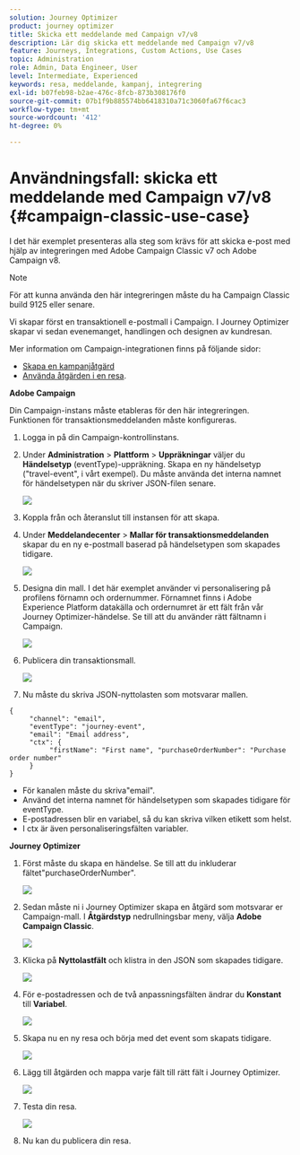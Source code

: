 ```yaml
---
solution: Journey Optimizer
product: journey optimizer
title: Skicka ett meddelande med Campaign v7/v8
description: Lär dig skicka ett meddelande med Campaign v7/v8
feature: Journeys, Integrations, Custom Actions, Use Cases
topic: Administration
role: Admin, Data Engineer, User
level: Intermediate, Experienced
keywords: resa, meddelande, kampanj, integrering
exl-id: b07feb98-b2ae-476c-8fcb-873b308176f0
source-git-commit: 07b1f9b885574bb6418310a71c3060fa67f6cac3
workflow-type: tm+mt
source-wordcount: '412'
ht-degree: 0%

---
```


# Användningsfall: skicka ett meddelande med Campaign v7/v8 {#campaign-classic-use-case}

I det här exemplet presenteras alla steg som krävs för att skicka e-post med hjälp av integreringen med Adobe Campaign Classic v7 och Adobe Campaign v8.

>[!NOTE]
>
>För att kunna använda den här integreringen måste du ha Campaign Classic build 9125 eller senare.

Vi skapar först en transaktionell e-postmall i Campaign. I Journey Optimizer skapar vi sedan evenemanget, handlingen och designen av kundresan.

Mer information om Campaign-integrationen finns på följande sidor:

* [Skapa en kampanjåtgärd](../action/acc-action.md)
* [Använda åtgärden i en resa](../building-journeys/using-adobe-campaign-classic.md).

**Adobe Campaign**

Din Campaign-instans måste etableras för den här integreringen. Funktionen för transaktionsmeddelanden måste konfigureras.

1. Logga in på din Campaign-kontrollinstans.

1. Under **Administration** > **Plattform** > **Uppräkningar** väljer du **Händelsetyp** (eventType)-uppräkning. Skapa en ny händelsetyp (&quot;travel-event&quot;, i vårt exempel). Du måste använda det interna namnet för händelsetypen när du skriver JSON-filen senare.

   ![](assets/accintegration-uc-1.png)

1. Koppla från och återanslut till instansen för att skapa.

1. Under **Meddelandecenter** > **Mallar för transaktionsmeddelanden** skapar du en ny e-postmall baserad på händelsetypen som skapades tidigare.

   ![](assets/accintegration-uc-2.png)

1. Designa din mall. I det här exemplet använder vi personalisering på profilens förnamn och ordernummer. Förnamnet finns i Adobe Experience Platform datakälla och ordernumret är ett fält från vår Journey Optimizer-händelse. Se till att du använder rätt fältnamn i Campaign.

   ![](assets/accintegration-uc-3.png)

1. Publicera din transaktionsmall.

   ![](assets/accintegration-uc-4.png)

1. Nu måste du skriva JSON-nyttolasten som motsvarar mallen.

```
{
     "channel": "email",
     "eventType": "journey-event",
     "email": "Email address",
     "ctx": {
          "firstName": "First name", "purchaseOrderNumber": "Purchase order number"
     }
}
```

* För kanalen måste du skriva&quot;email&quot;.
* Använd det interna namnet för händelsetypen som skapades tidigare för eventType.
* E-postadressen blir en variabel, så du kan skriva vilken etikett som helst.
* I ctx är även personaliseringsfälten variabler.

**Journey Optimizer**

1. Först måste du skapa en händelse. Se till att du inkluderar fältet&quot;purchaseOrderNumber&quot;.

   ![](assets/accintegration-uc-5.png)

1. Sedan måste ni i Journey Optimizer skapa en åtgärd som motsvarar er Campaign-mall. I **Åtgärdstyp** nedrullningsbar meny, välja **Adobe Campaign Classic**.

   ![](assets/accintegration-uc-6.png)

1. Klicka på **Nyttolastfält** och klistra in den JSON som skapades tidigare.

   ![](assets/accintegration-uc-7.png)

1. För e-postadressen och de två anpassningsfälten ändrar du **Konstant** till **Variabel**.

   ![](assets/accintegration-uc-8.png)

1. Skapa nu en ny resa och börja med det event som skapats tidigare.

   ![](assets/accintegration-uc-9.png)

1. Lägg till åtgärden och mappa varje fält till rätt fält i Journey Optimizer.

   ![](assets/accintegration-uc-10.png)

1. Testa din resa.

   ![](assets/accintegration-uc-11.png)

1. Nu kan du publicera din resa.
